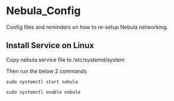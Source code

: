 # Nebula_Config
Config files and reminders on how to re-setup Nebula networking.



## Install Service on Linux

Copy nebula.service file to /etc/systemd/system

Then run the below 2 commands

`sudo systemctl start nebula`

`sudo systemctl enable nebula`

